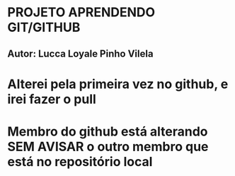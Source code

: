 # PROJETO APRENDENDO GIT/GITHUB


## Autor: Lucca Loyale Pinho Vilela

# Alterei pela primeira vez no github, e irei fazer o pull 

# Membro do github está alterando SEM AVISAR o outro membro que está no repositório local
